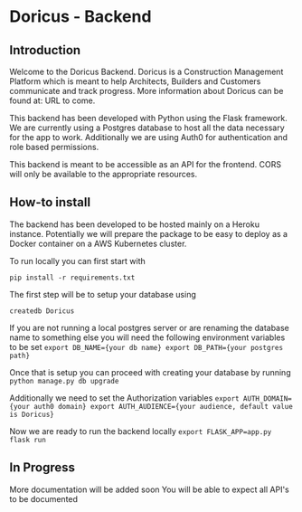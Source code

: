 # Doricus - Backend

## Introduction
Welcome to the Doricus Backend. Doricus is a Construction Management Platform which is meant to help Architects, Builders and Customers communicate and track progress. More information about Doricus can be found at: URL to come. 

This backend has been developed with Python using the Flask framework. We are currently using a Postgres database to host all the data necessary for the app to work. 
Additionally we are using Auth0 for authentication and role based permissions.

This backend is meant to be accessible as an API for the frontend. CORS will only be available to the appropriate resources.

## How-to install
The backend has been developed to be hosted mainly on a Heroku instance. Potentially we will prepare the package to be easy to deploy as a Docker container on a AWS Kubernetes cluster.

To run locally you can first start with

`
pip install -r requirements.txt
`

The first step will be to setup your database using

`
createdb Doricus
`

If you are not running a local postgres server or are renaming the database name to something else you will need the following environment variables to be set
`
export DB_NAME={your db name}
export DB_PATH={your postgres path}
`

Once that is setup you can proceed with creating your database by running
`
python manage.py db upgrade
`

Additionally we need to set the Authorization variables
`
export AUTH_DOMAIN={your auth0 domain}
export AUTH_AUDIENCE={your audience, default value is Doricus}
`

Now we are ready to run the backend locally
`
export FLASK_APP=app.py
flask run
`

## In Progress
More documentation will be added soon
You will be able to expect all API's to be documented